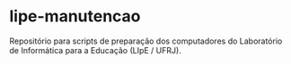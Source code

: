 # lipe-manutencao
Repositório para scripts de preparação dos computadores do Laboratório de Informática para a Educação (LIpE / UFRJ).
